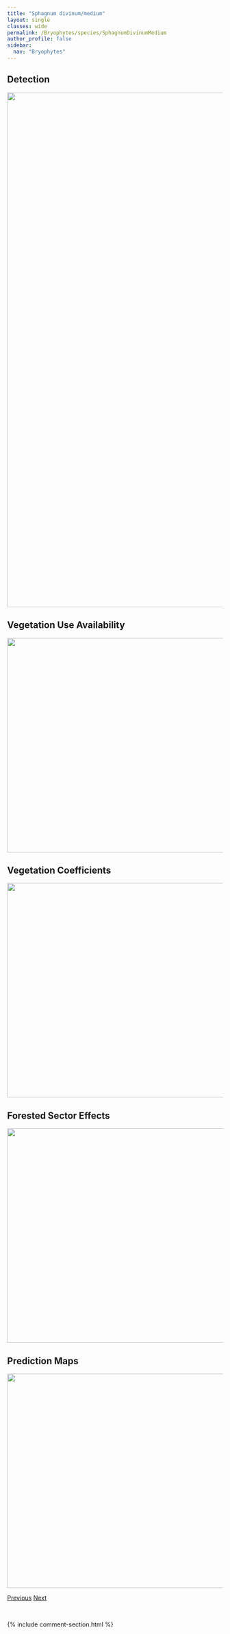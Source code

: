 ```yaml
---
title: "Sphagnum divinum/medium"
layout: single
classes: wide
permalink: /Bryophytes/species/SphagnumDivinumMedium
author_profile: false
sidebar:
  nav: "Bryophytes"
---
```


<h2>Detection</h2>

<a href="https://drive.google.com/uc?export=view&id=1jwwyDLqfKeFRAR7NIN8HFuDGvhN0AqLn">
<img src="https://drive.google.com/uc?export=view&id=1jwwyDLqfKeFRAR7NIN8HFuDGvhN0AqLn" height = "1200" width = "800">
</a>


<h2>Vegetation Use Availability</h2>

<a href="https://drive.google.com/uc?export=view&id=1knWwK_fs9rNTAgWE9hPepKsrLi9bC69X">
<img src="https://drive.google.com/uc?export=view&id=1knWwK_fs9rNTAgWE9hPepKsrLi9bC69X" height = "500" width = "1000">
</a>


<h2>Vegetation Coefficients</h2>

<a href="https://drive.google.com/uc?export=view&id=1_XsRACptcV1oapB6UfF8VjAUjbfxcEOV">
<img src="https://drive.google.com/uc?export=view&id=1_XsRACptcV1oapB6UfF8VjAUjbfxcEOV" height = "500" width = "1000">
</a>


<h2>Forested Sector Effects</h2>

<a href="https://drive.google.com/uc?export=view&id=1jisRjHGch1IFXOE-rsl3RUU4bGO8Nhg_">
<img src="https://drive.google.com/uc?export=view&id=1jisRjHGch1IFXOE-rsl3RUU4bGO8Nhg_" height = "500" width = "1000">
</a>


<h2>Prediction Maps</h2>

<a href="https://drive.google.com/uc?export=view&id=1Va9bUSN5yZ6wLdv1ql1EzoQNn3NTLn8M">
<img src="https://drive.google.com/uc?export=view&id=1Va9bUSN5yZ6wLdv1ql1EzoQNn3NTLn8M" height = "500" width = "1000">
</a>


<a href="/DevelopmentWebsite/Bryophytes/species/CalypogeiaMuelleriana" class="pagination--pager" title="Calypogeia muelleriana">Previous</a> <a href="/DevelopmentWebsite/Bryophytes/species/TimmiaAustriaca" class="pagination--pager" title="Timmia austriaca">Next</a>

<p>&nbsp;</p>

{% include comment-section.html %}
